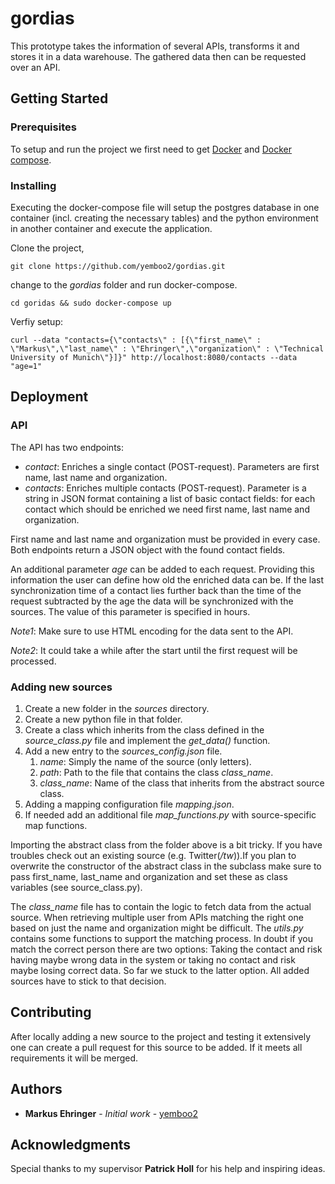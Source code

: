 # gordias

This prototype takes the information of several APIs, transforms it and stores it in a data warehouse. The gathered data then can be requested over an API.

## Getting Started

### Prerequisites

To setup and run the project we first need to get [Docker](https://www.docker.com/community-edition#/download) and [Docker compose](https://docs.docker.com/compose/install/#prerequisites).

### Installing

Executing the docker-compose file will setup the postgres database in one container (incl. creating the necessary tables) and the python environment in another container and execute the application.

Clone the project,

```
git clone https://github.com/yemboo2/gordias.git
```

change to the _gordias_ folder and run docker-compose.

```
cd goridas && sudo docker-compose up
```

Verfiy setup:

```
curl --data "contacts={\"contacts\" : [{\"first_name\" : \"Markus\",\"last_name\" : \"Ehringer\",\"organization\" : \"Technical University of Munich\"}]}" http://localhost:8080/contacts --data "age=1"
```

## Deployment

### API

The API has two endpoints:

* _contact_: Enriches a single contact (POST-request). Parameters are first name, last name and organization.
* _contacts_: Enriches multiple contacts (POST-request). Parameter is a string in JSON format containing a list of basic contact fields: for each contact which should be enriched we need first name, last name and organization.

First name and last name and organization must be provided in every case. Both endpoints return a JSON object with the found contact fields.

An additional parameter _age_ can be added to each request. Providing this information the user can define how old the enriched data can be. If the last synchronization time of a contact lies further back than the time of the request subtracted by the age the data will be synchronized with the sources. The value of this parameter is specified in hours.

_Note1_: Make sure to use HTML encoding for the data sent to the API.

_Note2_: It could take a while after the start until the first request will be processed.

### Adding new sources

1. Create a new folder in the _sources_ directory.
2. Create a new python file in that folder.
3. Create a class which inherits from the class defined in the _source\_class.py_ file and implement the _get\_data()_ function.
4. Add a new entry to the _sources\_config.json_ file.
	1. _name_: Simply the name of the source (only letters).
	2. _path_: Path to the file that contains the class _class\_name_.
	3. _class\_name_: Name of the class that inherits from the abstract source class.
5. Adding a mapping configuration file _mapping.json_.
6. If needed add an additional file _map\_functions.py_ with source-specific map functions.

Importing the abstract class from the folder above is a bit tricky. If you have troubles check out an existing source (e.g. Twitter(_/tw_)).If you plan to overwrite the constructor of the abstract class in the subclass make sure to pass first\_name, last\_name and organization and set these as class variables (see source\_class.py).

The _class\_name_ file has to contain the logic to fetch data from the actual source. When retrieving multiple user from APIs matching the right one based on just the name and organization might be difficult. The _utils.py_ contains some functions to support the matching process. In doubt if you match the correct person there are two options: Taking the contact and risk having maybe wrong data in the system or taking no contact and risk maybe losing correct data. So far we stuck to the latter option. All added sources have to stick to that decision.

## Contributing

After locally adding a new source to the project and testing it extensively one can create a pull request for this source to be added. If it meets all requirements it will be merged.

## Authors

* **Markus Ehringer** - *Initial work* - [yemboo2](https://github.com/yemboo2)

## Acknowledgments

Special thanks to my supervisor **Patrick Holl** for his help and inspiring ideas.
